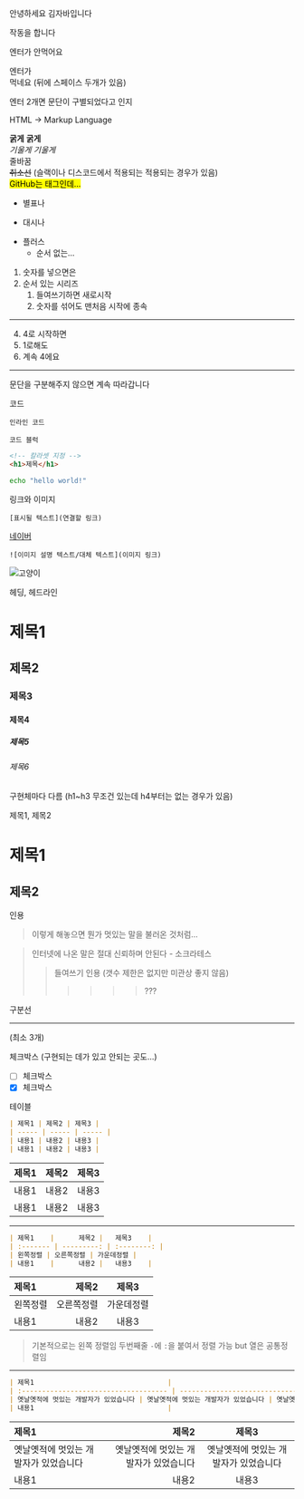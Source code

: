 안녕하세요 김자바입니다

<p>작동을 합니다</p>

엔터가
안먹어요

엔터가  
먹네요 (뒤에 스페이스 두개가 있음)

엔터 2개면 문단이 구별되었다고 인지

HTML -> Markup Language

**굵게** **굵게**  
_기울게_ _기울게_  
줄바꿈<br>
~~취소선~~
(슬랙이나 디스코드에서 적용되는 적용되는 경우가 있음)  
<mark>GitHub는 태그인데...</mark>

- 별표나

* 대시나

- 플러스
  - 순서 없는...

1. 숫자를 넣으면은
2. 순서 있는 시리즈
   1. 들여쓰기하면 새로시작
   2. 숫자를 섞어도 맨처음 시작에 종속

---

4. 4로 시작하면
1. 1로해도
1. 계속 4에요

---

문단을 구분해주지 않으면 계속 따라갑니다

코드

`인라인 코드`

```
코드 블럭
```

```html
<!-- 칼라셋 지정 -->
<h1>제목</h1>
```

```bash
echo "hello world!"
```

링크와 이미지

`[표시될 텍스트](연결할 링크)`

[네이버](https://naver.com)

`![이미지 설명 텍스트/대체 텍스트](이미지 링크)`

![고양이](https://cdn.pixabay.com/photo/2017/02/20/18/03/cat-2083492_960_720.jpg)

헤딩, 헤드라인

# 제목1

## 제목2

### 제목3

#### 제목4

##### 제목5

###### 제목6

구현체마다 다름 (h1~h3 무조건 있는데 h4부터는 없는 경우가 있음)

제목1, 제목2

# 제목1

## 제목2

인용

> 이렇게 해놓으면 뭔가 멋있는 말을 불러온 것처럼...

> 인터넷에 나온 말은 절대 신뢰하며 안된다 - 소크라테스
>
> > 들여쓰기 인용 (갯수 제한은 없지만 미관상 좋지 않음)
> >
> > > > > > ???

구분선

---

(최소 3개)

체크박스 (구현되는 데가 있고 안되는 곳도...)

- [ ] 체크박스
- [x] 체크박스

테이블

```md
| 제목1 | 제목2 | 제목3 |
| ----- | ----- | ----- |
| 내용1 | 내용2 | 내용3 |
| 내용1 | 내용2 | 내용3 |
```

| 제목1 | 제목2 | 제목3 |
| ----- | ----- | ----- |
| 내용1 | 내용2 | 내용3 |
| 내용1 | 내용2 | 내용3 |

--------------------------------------------------

```md
| 제목1    |      제목2 |   제목3    |
| :------- | ---------: | :--------: |
| 왼쪽정렬 | 오른쪽정렬 | 가운데정렬 |
| 내용1    |      내용2 |   내용3    |
```

| 제목1    |      제목2 |   제목3    |
| :------- | ---------: | :--------: |
| 왼쪽정렬 | 오른쪽정렬 | 가운데정렬 |
| 내용1    |      내용2 |   내용3    |

> 기본적으로는 왼쪽 정렬임
> 두번째줄 `-`에 `:`을 붙여서 정렬 가능 but 열은 공통정렬임

--------------------------------------------------

```md
| 제목1                                 |                                 제목2 |                 제목3                 |
| :------------------------------------ | ------------------------------------: | :-----------------------------------: |
| 옛날옛적에 멋있는 개발자가 있었습니다 | 옛날옛적에 멋있는 개발자가 있었습니다 | 옛날옛적에 멋있는 개발자가 있었습니다 |
| 내용1                                 |                                 내용2 |                 내용3                 |
```

| 제목1                                 |                                 제목2 |                 제목3                 |
| :------------------------------------ | ------------------------------------: | :-----------------------------------: |
| 옛날옛적에 멋있는 개발자가 있었습니다 | 옛날옛적에 멋있는 개발자가 있었습니다 | 옛날옛적에 멋있는 개발자가 있었습니다 |
| 내용1                                 |                                 내용2 |                 내용3                 |
